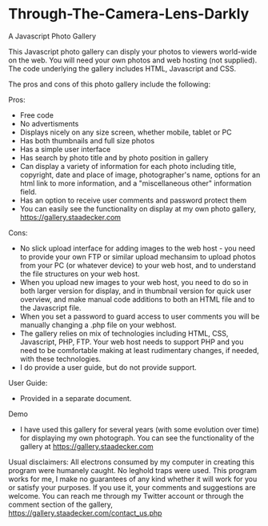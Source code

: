 # Through-The-Camera-Lens-Darkly
A Javascript Photo Gallery

This Javascript photo gallery can disply your photos to viewers world-wide on the web. You will need your own photos and web hosting (not supplied). The code underlying the gallery includes HTML, Javascript and CSS.

The pros and cons of this photo gallery include the following:

Pros:
  * Free code
  * No advertisments
  * Displays nicely on any size screen, whether mobile, tablet or PC
  * Has both thumbnails and full size photos
  * Has a simple user interface
  * Has search by photo title and by photo position in gallery
  * Can display a variety of information for each photo including title, copyright, date and place of image, photographer's name, options for an html link to more information,           and a "miscellaneous other" information field.
  * Has an option to receive user comments and password protect them
  * You can easily see the functionality on display at my own photo gallery, https://gallery.staadecker.com

Cons:
  * No slick upload interface for adding images to the web host - you need to provide your own FTP or similar upload mechansim to upload photos from your PC (or whatever device)         to your web host,  and to understand the file structures on your web host.
  * When you upload new images to your web host, you need to do so in both larger version for display, and in thumbnail version for quick user overview, and make manual code             additions to both an HTML file and to the Javascript file. 
  * When you set a password to guard access to user comments you will be manually changing a .php file on your webhost.
  * The gallery relies on mix of technologies including HTML, CSS, Javascript, PHP, FTP. Your web host needs to support PHP and you need to be comfortable making at least              rudimentary changes, if needed, with these technologies.
  * I do provide a user guide, but do not provide support.

User Guide:
  * Provided in a separate document.

  Demo
   * I have used this gallery for several years (with some evolution over time) for displaying my own photograph. You can see the functionality of the gallery at                        https://gallery.staadecker.com 
    
 Usual disclaimers: All electrons consumed by my computer in creating this program were humanely caught. No leghold traps were used. This program works for me, I make no guarantees of any kind whether it will work for you or satisfy your purposes. If you use it, your comments and suggestions are welcome. You can reach me through my Twitter account or through the comment section of the gallery, https://gallery.staadecker.com/contact_us.php
